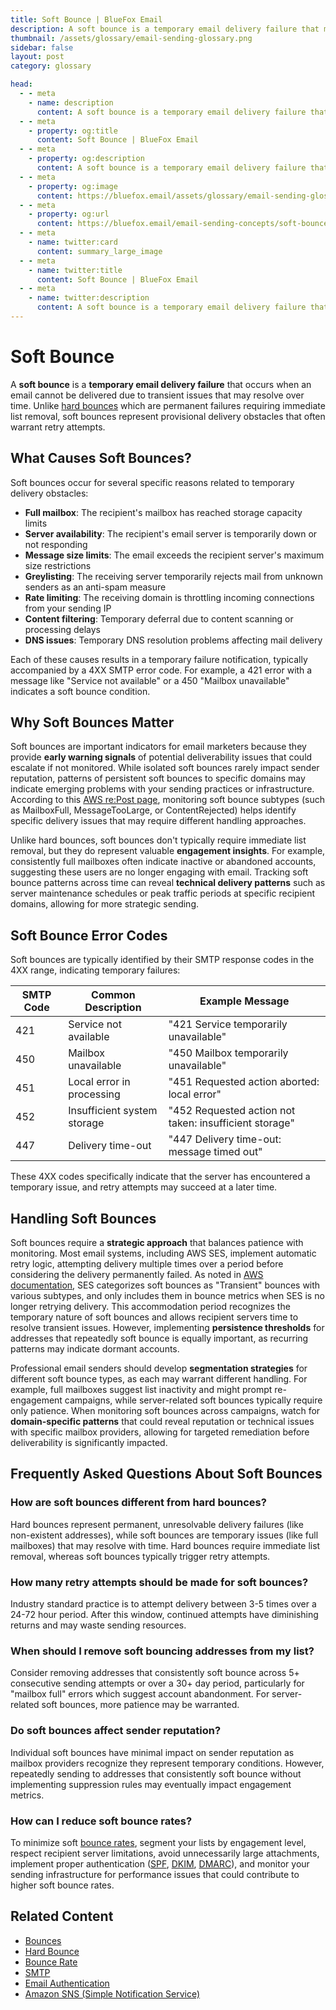 ```yaml
---
title: Soft Bounce | BlueFox Email
description: A soft bounce is a temporary email delivery failure that may resolve with time, often due to full mailboxes, server issues, or message size limits.
thumbnail: /assets/glossary/email-sending-glossary.png
sidebar: false
layout: post
category: glossary

head:
  - - meta
    - name: description
      content: A soft bounce is a temporary email delivery failure that may resolve with time, often due to full mailboxes, server issues, or message size limits.
  - - meta
    - property: og:title
      content: Soft Bounce | BlueFox Email
  - - meta
    - property: og:description
      content: A soft bounce is a temporary email delivery failure that may resolve with time, often due to full mailboxes, server issues, or message size limits.
  - - meta
    - property: og:image
      content: https://bluefox.email/assets/glossary/email-sending-glossary.png
  - - meta
    - property: og:url
      content: https://bluefox.email/email-sending-concepts/soft-bounce
  - - meta
    - name: twitter:card
      content: summary_large_image
  - - meta
    - name: twitter:title
      content: Soft Bounce | BlueFox Email
  - - meta
    - name: twitter:description
      content: A soft bounce is a temporary email delivery failure that may resolve with time, often due to full mailboxes, server issues, or message size limits.
---
```

<GlossaryNavigation/>

# Soft Bounce

A **soft bounce** is a **temporary email delivery failure** that occurs when an email cannot be delivered due to transient issues that may resolve over time. Unlike [hard bounces](/email-sending-concepts/hard-bounce) which are permanent failures requiring immediate list removal, soft bounces represent provisional delivery obstacles that often warrant retry attempts.

## What Causes Soft Bounces?

Soft bounces occur for several specific reasons related to temporary delivery obstacles:

- **Full mailbox**: The recipient's mailbox has reached storage capacity limits
- **Server availability**: The recipient's email server is temporarily down or not responding
- **Message size limits**: The email exceeds the recipient server's maximum size restrictions
- **Greylisting**: The receiving server temporarily rejects mail from unknown senders as an anti-spam measure
- **Rate limiting**: The receiving domain is throttling incoming connections from your sending IP
- **Content filtering**: Temporary deferral due to content scanning or processing delays
- **DNS issues**: Temporary DNS resolution problems affecting mail delivery

Each of these causes results in a temporary failure notification, typically accompanied by a 4XX SMTP error code. For example, a 421 error with a message like "Service not available" or a 450 "Mailbox unavailable" indicates a soft bounce condition.

## Why Soft Bounces Matter

Soft bounces are important indicators for email marketers because they provide **early warning signals** of potential deliverability issues that could escalate if not monitored. While isolated soft bounces rarely impact sender reputation, patterns of persistent soft bounces to specific domains may indicate emerging problems with your sending practices or infrastructure. According to this [AWS re:Post page](https://repost.aws/knowledge-center/ses-understand-soft-bounces), monitoring soft bounce subtypes (such as MailboxFull, MessageTooLarge, or ContentRejected) helps identify specific delivery issues that may require different handling approaches.

Unlike hard bounces, soft bounces don't typically require immediate list removal, but they do represent valuable **engagement insights**. For example, consistently full mailboxes often indicate inactive or abandoned accounts, suggesting these users are no longer engaging with email. Tracking soft bounce patterns across time can reveal **technical delivery patterns** such as server maintenance schedules or peak traffic periods at specific recipient domains, allowing for more strategic sending.

## Soft Bounce Error Codes

Soft bounces are typically identified by their SMTP response codes in the 4XX range, indicating temporary failures:

| SMTP Code | Common Description          | Example Message                                        |
| --------- | --------------------------- | ------------------------------------------------------ |
| 421       | Service not available       | "421 Service temporarily unavailable"                  |
| 450       | Mailbox unavailable         | "450 Mailbox temporarily unavailable"                  |
| 451       | Local error in processing   | "451 Requested action aborted: local error"            |
| 452       | Insufficient system storage | "452 Requested action not taken: insufficient storage" |
| 447       | Delivery time-out           | "447 Delivery time-out: message timed out"             |

These 4XX codes specifically indicate that the server has encountered a temporary issue, and retry attempts may succeed at a later time.

## Handling Soft Bounces

Soft bounces require a **strategic approach** that balances patience with monitoring. Most email systems, including AWS SES, implement automatic retry logic, attempting delivery multiple times over a period before considering the delivery permanently failed. As noted in [AWS documentation](https://docs.aws.amazon.com/ses/latest/dg/monitor-sending-activity.html), SES categorizes soft bounces as "Transient" bounces with various subtypes, and only includes them in bounce metrics when SES is no longer retrying delivery. This accommodation period recognizes the temporary nature of soft bounces and allows recipient servers time to resolve transient issues. However, implementing **persistence thresholds** for addresses that repeatedly soft bounce is equally important, as recurring patterns may indicate dormant accounts.

Professional email senders should develop **segmentation strategies** for different soft bounce types, as each may warrant different handling. For example, full mailboxes suggest list inactivity and might prompt re-engagement campaigns, while server-related soft bounces typically require only patience. When monitoring soft bounces across campaigns, watch for **domain-specific patterns** that could reveal reputation or technical issues with specific mailbox providers, allowing for targeted remediation before deliverability is significantly impacted.

## Frequently Asked Questions About Soft Bounces

### How are soft bounces different from hard bounces?

Hard bounces represent permanent, unresolvable delivery failures (like non-existent addresses), while soft bounces are temporary issues (like full mailboxes) that may resolve with time. Hard bounces require immediate list removal, whereas soft bounces typically trigger retry attempts.

### How many retry attempts should be made for soft bounces?

Industry standard practice is to attempt delivery between 3-5 times over a 24-72 hour period. After this window, continued attempts have diminishing returns and may waste sending resources.

### When should I remove soft bouncing addresses from my list?

Consider removing addresses that consistently soft bounce across 5+ consecutive sending attempts or over a 30+ day period, particularly for "mailbox full" errors which suggest account abandonment. For server-related soft bounces, more patience may be warranted.

### Do soft bounces affect sender reputation?

Individual soft bounces have minimal impact on sender reputation as mailbox providers recognize they represent temporary conditions. However, repeatedly sending to addresses that consistently soft bounce without implementing suppression rules may eventually impact engagement metrics.

### How can I reduce soft bounce rates?

To minimize soft [bounce rates](/email-sending-concepts/bounce-rate.md), segment your lists by engagement level, respect recipient server limitations, avoid unnecessarily large attachments, implement proper authentication ([SPF](/email-sending-concepts/spf.md), [DKIM](/email-sending-concepts/dkim.md), [DMARC](/email-sending-concepts/dmarc.md)), and monitor your sending infrastructure for performance issues that could contribute to higher soft bounce rates.

## Related Content

- [Bounces](/email-sending-concepts/bounces)
- [Hard Bounce](/email-sending-concepts/hard-bounce)
- [Bounce Rate](/email-sending-concepts/bounce-rate)
- [SMTP](/email-sending-concepts/smtp)
- [Email Authentication](/email-sending-concepts/email-authentication)
- [Amazon SNS (Simple Notification Service)](/aws-concepts/sns)

<GlossaryCTA />

